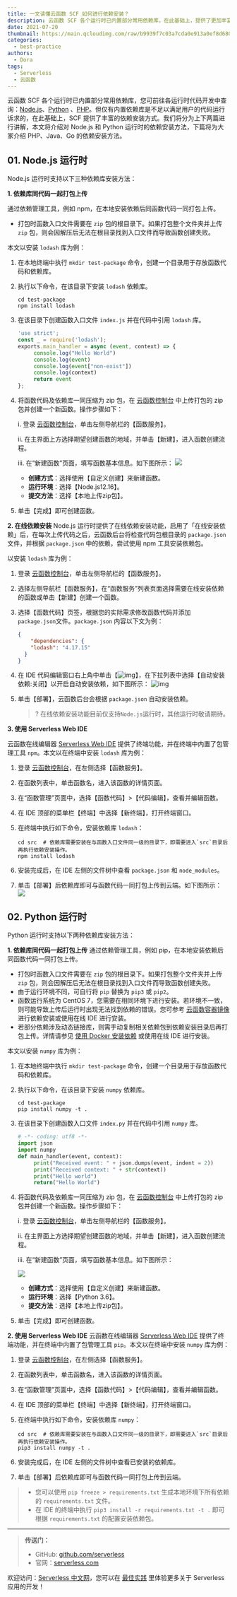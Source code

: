 ```yaml
---
title: 一文读懂云函数 SCF 如何进行依赖安装？
description: 云函数 SCF 各个运行时已内置部分常用依赖库，在此基础上，提供了更加丰富的依赖安装方式。
date: 2021-07-20
thumbnail: https://main.qcloudimg.com/raw/b9939f7c03a7cda0e913a0ef8d680cd2.jpg
categories:
  - best-practice
authors:
  - Dora
tags:
  - Serverless
  - 云函数
---
```




云函数 SCF 各个运行时已内置部分常用依赖库，您可前往各运行时代码开发中查询：[Node.js](https://cloud.tencent.com/document/product/583/11060#.E5.B7.B2.E5.8C.85.E5.90.AB.E7.9A.84.E5.BA.93.E5.8F.8A.E4.BD.BF.E7.94.A8.E6.96.B9.E6.B3.95)、[Python](https://cloud.tencent.com/document/product/583/11061) 、[PHP](https://cloud.tencent.com/document/product/583/17531)。但仅有内置依赖库是不足以满足用户的代码运行诉求的，在此基础上，SCF 提供了丰富的依赖安装方式。我们将分为上下两篇进行讲解，本文将介绍对 Node.js 和 Python 运行时的依赖安装方法，下篇将为大家介绍 PHP、Java、Go 的依赖安装方法。




## 01. Node.js 运行时

Node.js 运行时支持以下三种依赖库安装方法：

**1. 依赖库同代码一起打包上传**

通过依赖管理工具，例如 npm，在本地安装依赖后同函数代码一同打包上传。

- 打包时函数入口文件需要在 `zip` 包的根目录下。如果打包整个文件夹并上传 `zip` 包，则会因解压后无法在根目录找到入口文件而导致函数创建失败。

本文以安装 `lodash` 库为例：

1. 在本地终端中执行 `mkdir test-package` 命令，创建一个目录用于存放函数代码和依赖库。

2. 执行以下命令，在该目录下安装 `lodash` 依赖库。

   ```shell
   cd test-package
   npm install lodash
   ```

3. 在该目录下创建函数入口文件 `index.js` 并在代码中引用 `lodash` 库。

   ```js
   'use strict';
   const _ = require('lodash');
   exports.main_handler = async (event, context) => {
        console.log("Hello World")
        console.log(event)
        console.log(event["non-exist"])
        console.log(context)
        return event
   };
   ```

4. 将函数代码及依赖库一同压缩为 zip 包，在 [云函数控制台](https://console.cloud.tencent.com/scf) 中上传打包的 zip 包并创建一个新函数。操作步骤如下：

   i. 登录 [云函数控制台](https://console.cloud.tencent.com/scf)，单击左侧导航栏的【函数服务】。

   ii. 在主界面上方选择期望创建函数的地域，并单击【新建】，进入函数创建流程。

   iii. 在“新建函数”页面，填写函数基本信息。如下图所示：
   ![](https://main.qcloudimg.com/raw/1ba726eeafcf0faf04db9d285382157d.png)

   - **创建方式**：选择使用【自定义创建】来新建函数。
   - **运行环境**：选择【Node.js12.16】。
   - **提交方法**：选择【本地上传zip包】。

5. 单击【完成】即可创建函数。



**2. 在线依赖安装**
Node.js 运行时提供了在线依赖安装功能，启用了「在线安装依赖」后，在每次上传代码之后，云函数后台将检查代码包根目录的 `package.json` 文件，并根据 `package.json` 中的依赖，尝试使用 npm 工具安装依赖包。

以安装 `lodash` 库为例：

1. 登录 [云函数控制台](https://console.cloud.tencent.com/scf)，单击左侧导航栏的【函数服务】。

2. 选择左侧导航栏【函数服务】，在“函数服务”列表页面选择需要在线安装依赖的函数或单击【新建】创建一个函数。

3. 选择【函数代码】页签，根据您的实际需求修改函数代码并添加 `package.json`文件。`package.json` 内容以下文为例：

   ```json
   {
       "dependencies": {
       "lodash": "4.17.15"
     }
   }
   ```

4. 在 IDE 代码编辑窗口右上角中单击【![img](https://main.qcloudimg.com/raw/2b9a01a346ba19c9050c6c160ec54f48.jpg)】，在下拉列表中选择【自动安装依赖:关闭】以开启自动安装依赖，如下图所示：
   ![img](https://main.qcloudimg.com/raw/7cb56a5c17a8b4f6fb207eef0052cda4.png)

5. 单击【部署】，云函数后台会根据 `package.json` 自动安装依赖。

   > ? 在线依赖安装功能目前仅支持`Node.js`运行时，其他运行时敬请期待。



**3. 使用 Serverless Web IDE**

云函数在线编辑器 [Serverless Web IDE](https://cloud.tencent.com/document/product/583/51345) 提供了终端功能，并在终端中内置了包管理工具 `npm`。本文以在终端中安装 `lodash` 库为例：

1. 登录 [云函数控制台](https://console.cloud.tencent.com/scf/index?rid=1)，在左侧选择【函数服务】。

2. 在函数列表中，单击函数名，进入该函数的详情页面。

3. 在“函数管理”页面中，选择【函数代码】>【代码编辑】，查看并编辑函数。

4. 在 IDE 顶部的菜单栏【终端】中选择【新终端】，打开终端窗口。

5. 在终端中执行如下命令，安装依赖库 `lodash`：

   ```shell
   cd src  # 依赖库需要安装在与函数入口文件同一级的目录下，即需要进入`src`目录后再执行依赖安装操作。
   npm install lodash
   ```

6. 安装完成后，在 IDE 左侧的文件树中查看 `package.json` 和 `node_modules`。

7. 单击【部署】后依赖库即可与函数代码一同打包上传到云端。如下图所示：
   ![](https://main.qcloudimg.com/raw/413d775f6f23200feeccef87d29f13f7.png)



## 02. Python 运行时

Python 运行时支持以下两种依赖库安装方法：

**1. 依赖库同代码一起打包上传**
通过依赖管理工具，例如 pip，在本地安装依赖后同函数代码一同打包上传。

- 打包时函数入口文件需要在 `zip` 包的根目录下。如果打包整个文件夹并上传 `zip` 包，则会因解压后无法在根目录找到入口文件而导致函数创建失败。
- 由于运行环境不同，可自行将 `pip` 替换为 `pip3` 或 `pip2`。
- 函数运行系统为 CentOS 7，您需要在相同环境下进行安装。若环境不一致，则可能导致上传后运行时出现无法找到依赖的错误。您可参考 [云函数容器镜像](https://cloud.tencent.com/document/product/583/50826) 进行依赖安装或使用在线 IDE 进行安装。
- 若部分依赖涉及动态链接库，则需手动复制相关依赖包到依赖安装目录后再打包上传。详情请参见 [使用 Docker 安装依赖](https://cloud.tencent.com/document/product/583/47561) 或使用在线 IDE 进行安装。

本文以安装 `numpy` 库为例：

1. 在本地终端中执行 `mkdir test-package` 命令，创建一个目录用于存放函数代码和依赖库。

2. 执行以下命令，在该目录下安装 `numpy` 依赖库。

   ```shell
   cd test-package
   pip install numpy -t .
   ```

3. 在该目录下创建函数入口文件 `index.py` 并在代码中引用 `numpy` 库。

   ```python
   # -*- coding: utf8 -*-
   import json
   import numpy
   def main_handler(event, context):
        print("Received event: " + json.dumps(event, indent = 2)) 
        print("Received context: " + str(context))
        print("Hello world")
        return("Hello World")
   ```

4. 将函数代码及依赖库一同压缩为 zip 包，在 [云函数控制台](https://console.cloud.tencent.com/scf) 中上传打包的 zip 包并创建一个新函数。操作步骤如下：

   i. 登录 [云函数控制台](https://console.cloud.tencent.com/scf)，单击左侧导航栏的【函数服务】。

   ii. 在主界面上方选择期望创建函数的地域，并单击【新建】，进入函数创建流程。

   iii. 在“新建函数”页面，填写函数基本信息。如下图所示：

   ![](https://main.qcloudimg.com/raw/c9bd9e790bb7db5511815ef15f661cbb.png)

   - **创建方式**：选择使用【自定义创建】来新建函数。
   - **运行环境**：选择【Python 3.6】。
   - **提交方法**：选择【本地上传zip包】。

5. 单击【完成】即可创建函数。



**2. 使用 Serverless Web IDE**
云函数在线编辑器 [Serverless Web IDE](https://cloud.tencent.com/document/product/583/51345) 提供了终端功能，并在终端中内置了包管理工具 `pip`。本文以在终端中安装 `numpy` 库为例：

1. 登录 [云函数控制台](https://console.cloud.tencent.com/scf/index?rid=1)，在左侧选择【函数服务】。

2. 在函数列表中，单击函数名，进入该函数的详情页面。

3. 在“函数管理”页面中，选择【函数代码】>【代码编辑】，查看并编辑函数。

4. 在 IDE 顶部的菜单栏【终端】中选择【新终端】，打开终端窗口。

5. 在终端中执行如下命令，安装依赖库 `numpy`：

   ```shell
   cd src  # 依赖库需要安装在与函数入口文件同一级的目录下，即需要进入`src`目录后再执行依赖安装操作。
   pip3 install numpy -t .
   ```

6. 安装完成后，在 IDE 左侧的文件树中查看已安装的依赖库。

7. 单击【部署】后依赖库即可与函数代码一同打包上传到云端。

> - 您可以使用 `pip freeze > requirements.txt` 生成本地环境下所有依赖的 `requirements.txt` 文件。
> - 在 IDE 的终端中执行 `pip3 install -r requirements.txt -t .` 即可根据 `requirements.txt` 的配置安装依赖包。





---



> **传送门：**
>
> - GitHub: [github.com/serverless](https://github.com/serverless/serverless/blob/master/README_CN.md)
> - 官网：[serverless.com](https://serverless.com/)



欢迎访问：[Serverless 中文网](https://serverlesscloud.cn/)，您可以在 [最佳实践](https://serverlesscloud.cn/best-practice) 里体验更多关于 Serverless 应用的开发！

